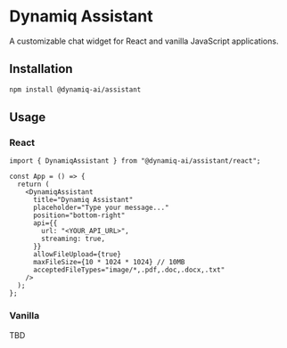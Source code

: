 # Dynamiq Assistant

A customizable chat widget for React and vanilla JavaScript applications.

## Installation

```bash
npm install @dynamiq-ai/assistant
```

## Usage

### React

```tsx
import { DynamiqAssistant } from "@dynamiq-ai/assistant/react";

const App = () => {
  return (
    <DynamiqAssistant
      title="Dynamiq Assistant"
      placeholder="Type your message..."
      position="bottom-right"
      api={{
        url: "<YOUR_API_URL>",
        streaming: true,
      }}
      allowFileUpload={true}
      maxFileSize={10 * 1024 * 1024} // 10MB
      acceptedFileTypes="image/*,.pdf,.doc,.docx,.txt"
    />
  );
};
```

### Vanilla

TBD

